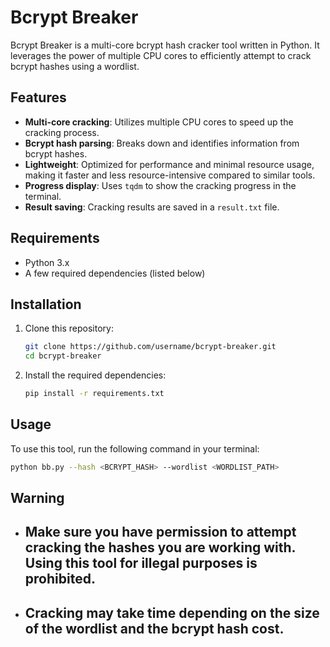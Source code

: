# Bcrypt Breaker

Bcrypt Breaker is a multi-core bcrypt hash cracker tool written in Python. It leverages the power of multiple CPU cores to efficiently attempt to crack bcrypt hashes using a wordlist.

## Features

- **Multi-core cracking**: Utilizes multiple CPU cores to speed up the cracking process.
- **Bcrypt hash parsing**: Breaks down and identifies information from bcrypt hashes.
- **Lightweight**: Optimized for performance and minimal resource usage, making it faster and less resource-intensive compared to similar tools.
- **Progress display**: Uses `tqdm` to show the cracking progress in the terminal.
- **Result saving**: Cracking results are saved in a `result.txt` file.


## Requirements

- Python 3.x
- A few required dependencies (listed below)

## Installation

1. Clone this repository:

    ```bash
    git clone https://github.com/username/bcrypt-breaker.git
    cd bcrypt-breaker
    ```

2. Install the required dependencies:

    ```bash
    pip install -r requirements.txt
    ```

## Usage

To use this tool, run the following command in your terminal:

```bash
python bb.py --hash <BCRYPT_HASH> --wordlist <WORDLIST_PATH>
```

## Warning
- ## Make sure you have permission to attempt cracking the hashes you are working with. Using this tool for illegal purposes is prohibited.
- ## Cracking may take time depending on the size of the wordlist and the bcrypt hash cost.
